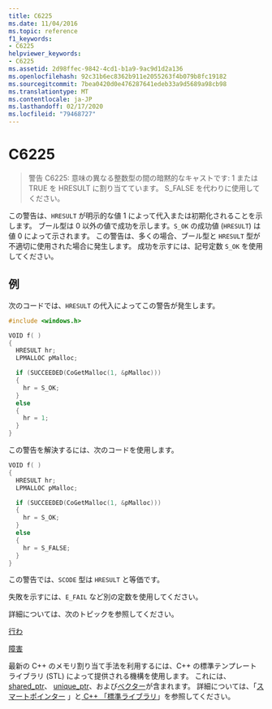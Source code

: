 ```yaml
---
title: C6225
ms.date: 11/04/2016
ms.topic: reference
f1_keywords:
- C6225
helpviewer_keywords:
- C6225
ms.assetid: 2d98ffec-9842-4cd1-b1a9-9ac9d1d2a136
ms.openlocfilehash: 92c31b6ec8362b911e2055263f4b079b8fc19182
ms.sourcegitcommit: 7bea0420d0e476287641edeb33a9d5689a98cb98
ms.translationtype: MT
ms.contentlocale: ja-JP
ms.lasthandoff: 02/17/2020
ms.locfileid: "79468727"
---
```

# <a name="c6225"></a>C6225

> 警告 C6225: 意味の異なる整数型の間の暗黙的なキャストです: 1 または TRUE を HRESULT に割り当てています。 S_FALSE を代わりに使用してください。

この警告は、`HRESULT` が明示的な値 1 によって代入または初期化されることを示します。 ブール型は 0 以外の値で成功を示します。`S_OK` の成功値 (`HRESULT`) は値 0 によって示されます。 この警告は、多くの場合、ブール型と `HRESULT` 型が不適切に使用された場合に発生します。 成功を示すには、記号定数 `S_OK` を使用してください。

## <a name="example"></a>例

次のコードでは、`HRESULT` の代入によってこの警告が発生します。

```cpp
#include <windows.h>

VOID f( )
{
  HRESULT hr;
  LPMALLOC pMalloc;

  if (SUCCEEDED(CoGetMalloc(1, &pMalloc)))
  {
    hr = S_OK;
  }
  else
  {
    hr = 1;
  }
}
```

この警告を解決するには、次のコードを使用します。

```cpp
VOID f( )
{
  HRESULT hr;
  LPMALLOC pMalloc;

  if (SUCCEEDED(CoGetMalloc(1, &pMalloc)))
  {
    hr = S_OK;
  }
  else
  {
    hr = S_FALSE;
  }
}
```

この警告では、`SCODE` 型は `HRESULT` と等価です。

失敗を示すには、`E_FAIL` など別の定数を使用してください。

詳細については、次のトピックを参照してください。

[行わ](/windows/desktop/api/winerror/nf-winerror-succeeded)

[障害](/windows/desktop/api/winerror/nf-winerror-failed)

最新の C++ のメモリ割り当て手法を利用するには、C++ の標準テンプレート ライブラリ (STL) によって提供される機構を使用します。 これには、 [shared_ptr](/cpp/standard-library/shared-ptr-class)、 [unique_ptr](/cpp/standard-library/unique-ptr-class)、および[ベクター](/cpp/standard-library/vector)が含まれます。 詳細については、「[スマートポインター](/cpp/cpp/smart-pointers-modern-cpp) 」と[ C++ 「標準ライブラリ](/cpp/standard-library/cpp-standard-library-reference)」を参照してください。
